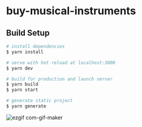 # buy-musical-instruments

## Build Setup

```bash
# install dependencies
$ yarn install

# serve with hot reload at localhost:3000
$ yarn dev

# build for production and launch server
$ yarn build
$ yarn start

# generate static project
$ yarn generate
```

![ezgif com-gif-maker](https://user-images.githubusercontent.com/19415171/117086306-11caad80-ad01-11eb-9d39-623b88e19949.gif)

